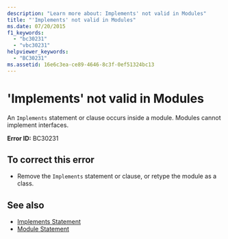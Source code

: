 ```yaml
---
description: "Learn more about: Implements' not valid in Modules"
title: "'Implements' not valid in Modules"
ms.date: 07/20/2015
f1_keywords: 
  - "bc30231"
  - "vbc30231"
helpviewer_keywords: 
  - "BC30231"
ms.assetid: 16e6c3ea-ce89-4646-8c3f-0ef51324bc13
---
```

# 'Implements' not valid in Modules

An `Implements` statement or clause occurs inside a module. Modules cannot implement interfaces.  
  
 **Error ID:** BC30231  
  
## To correct this error  
  
- Remove the `Implements` statement or clause, or retype the module as a class.  
  
## See also

- [Implements Statement](../language-reference/statements/implements-statement.md)
- [Module Statement](../language-reference/statements/module-statement.md)
